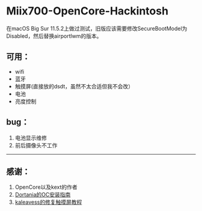 # Miix700-OpenCore-Hackintosh
在macOS Big Sur 11.5.2上做过测试，旧版应该需要修改SecureBootModel为Disabled，然后替换airportlwm的版本。
## 可用：
- wifi
- 蓝牙
- 触摸屏(直接放的dsdt，虽然不太合适但我不会改）
- 电池
- 亮度控制
## bug：
1. 电池显示维修
2. 前后摄像头不工作
***
## 感谢：
1. OpenCore以及kext的作者
2. [Dortania的OC安装指南](https://dortania.github.io/OpenCore-Install-Guide/) 
3. [kaleavess的修复触摸屏教程](https://github.com/kaleavess/Miix700-OSX-Hackintosh-Clover)
